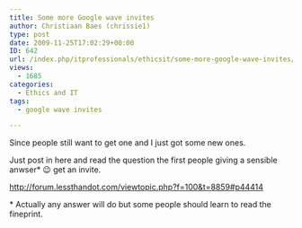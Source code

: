 ```yaml
---
title: Some more Google wave invites
author: Christiaan Baes (chrissie1)
type: post
date: 2009-11-25T17:02:29+00:00
ID: 642
url: /index.php/itprofessionals/ethicsit/some-more-google-wave-invites/
views:
  - 1685
categories:
  - Ethics and IT
tags:
  - google wave invites

---
```

Since people still want to get one and I just got some new ones.

Just post in here and read the question the first people giving a sensible anwser* 😉 get an invite. 

http://forum.lessthandot.com/viewtopic.php?f=100&t=8859#p44414

<span class="MT_smaller">* Actually any answer will do but some people should learn to read the fineprint.</span>